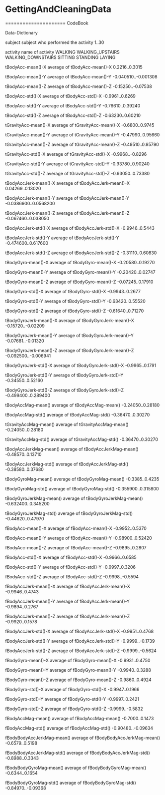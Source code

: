 GettingAndCleaningData
======================



=====================
CodeBook

Data-Dictionary

subject
subject who performed the activity
1..30

activity
name of activity
 WALKING
 WALKING_UPSTAIRS
 WALKING_DOWNSTAIRS
 SITTING
 STANDING
 LAYING

tBodyAcc-mean()-X
average of tBodyAcc-mean()-X
0.2216..0.3015 

tBodyAcc-mean()-Y
average of tBodyAcc-mean()-Y
-0.040510..-0.001308 

tBodyAcc-mean()-Z
average of tBodyAcc-mean()-Z
-0.15250..-0.07538

tBodyAcc-std()-X
average of tBodyAcc-std()-X
-0.9961..0.6269 

tBodyAcc-std()-Y
average of tBodyAcc-std()-Y
-0.76610..0.39240

tBodyAcc-std()-Z
average of tBodyAcc-std()-Z
-0.63230..0.60210

tGravityAcc-mean()-X
average of tGravityAcc-mean()-X
-0.6800..0.9745

tGravityAcc-mean()-Y
average of tGravityAcc-mean()-Y
-0.47990..0.95660 

tGravityAcc-mean()-Z
average of tGravityAcc-mean()-Z
-0.49510..0.95790 

tGravityAcc-std()-X
average of tGravityAcc-std()-X
-0.9968..-0.8296 

tGravityAcc-std()-Y
average of tGravityAcc-std()-Y
-0.93780..0.90240 

tGravityAcc-std()-Z
average of tGravityAcc-std()-Z
-0.93050..0.73380 

tBodyAccJerk-mean()-X
average of tBodyAccJerk-mean()-X
0.04269..0.13020 

tBodyAccJerk-mean()-Y
average of tBodyAccJerk-mean()-Y
-0.0386900..0.0568200 

tBodyAccJerk-mean()-Z
average of tBodyAccJerk-mean()-Z
-0.067460..0.038050 

tBodyAccJerk-std()-X
average of tBodyAccJerk-std()-X
-0.9946..0.5443 

tBodyAccJerk-std()-Y
average of tBodyAccJerk-std()-Y
-0.474600..0.617600 

tBodyAccJerk-std()-Z
average of tBodyAccJerk-std()-Z
-0.31110..0.60830 

tBodyGyro-mean()-X
average of tBodyGyro-mean()-X
-0.20580..0.19270 

tBodyGyro-mean()-Y
average of tBodyGyro-mean()-Y
-0.20420..0.02747 

tBodyGyro-mean()-Z
average of tBodyGyro-mean()-Z
-0.07245..0.17910 

tBodyGyro-std()-X
average of tBodyGyro-std()-X
-0.9943..0.2677 

tBodyGyro-std()-Y
average of tBodyGyro-std()-Y
-0.63420..0.55520 

tBodyGyro-std()-Z
average of tBodyGyro-std()-Z
-0.61640..0.71270 

tBodyGyroJerk-mean()-X
average of tBodyGyroJerk-mean()-X
-0.15720..-0.02209 

tBodyGyroJerk-mean()-Y
average of tBodyGyroJerk-mean()-Y
-0.07681..-0.01320 

tBodyGyroJerk-mean()-Z
average of tBodyGyroJerk-mean()-Z
-0.092500..-0.006941 

tBodyGyroJerk-std()-X
average of tBodyGyroJerk-std()-X
-0.9965..0.1791 

tBodyGyroJerk-std()-Y
average of tBodyGyroJerk-std()-Y
-0.34550..0.52160 

tBodyGyroJerk-std()-Z
average of tBodyGyroJerk-std()-Z
-0.499400..0.289400 

tBodyAccMag-mean()
average of tBodyAccMag-mean()
-0.24050..0.28180 

tBodyAccMag-std()
average of tBodyAccMag-std()
-0.36470..0.30270 

tGravityAccMag-mean()
average of tGravityAccMag-mean()
-0.24050..0.28180 

tGravityAccMag-std()
average of tGravityAccMag-std()
-0.36470..0.30270 

tBodyAccJerkMag-mean()
average of tBodyAccJerkMag-mean()
-0.48570..0.13710 

tBodyAccJerkMag-std()
average of tBodyAccJerkMag-std()
-0.38580..0.37680 

tBodyGyroMag-mean()
average of tBodyGyroMag-mean()
-0.3385..0.4235 

tBodyGyroMag-std()
average of tBodyGyroMag-std()
-0.355900..0.315800 

tBodyGyroJerkMag-mean()
average of tBodyGyroJerkMag-mean()
-0.632400..0.345200 

tBodyGyroJerkMag-std()
average of tBodyGyroJerkMag-std()
-0.44620..0.47970 

fBodyAcc-mean()-X
average of fBodyAcc-mean()-X
-0.9952..0.5370 

fBodyAcc-mean()-Y
average of fBodyAcc-mean()-Y
-0.98900..0.52420 

fBodyAcc-mean()-Z
average of fBodyAcc-mean()-Z
-0.9895..0.2807 

fBodyAcc-std()-X
average of fBodyAcc-std()-X
-0.9966..0.6585 

fBodyAcc-std()-Y
average of fBodyAcc-std()-Y
-0.9997..0.3206 

fBodyAcc-std()-Z
average of fBodyAcc-std()-Z
-0.9998..-0.5594 

fBodyAccJerk-mean()-X
average of fBodyAccJerk-mean()-X
-0.9946..0.4743 

fBodyAccJerk-mean()-Y
average of fBodyAccJerk-mean()-Y
-0.9894..0.2767 

fBodyAccJerk-mean()-Z
average of fBodyAccJerk-mean()-Z
-0.9920..0.1578 

fBodyAccJerk-std()-X
average of fBodyAccJerk-std()-X
-0.9951..0.4768 

fBodyAccJerk-std()-Y
average of fBodyAccJerk-std()-Y
-0.9999..-0.1739 

fBodyAccJerk-std()-Z
average of fBodyAccJerk-std()-Z
-0.9999..-0.5624 

fBodyGyro-mean()-X
average of fBodyGyro-mean()-X
-0.9931..0.4750 

fBodyGyro-mean()-Y
average of fBodyGyro-mean()-Y
-0.9940..0.3288 

fBodyGyro-mean()-Z
average of fBodyGyro-mean()-Z
-0.9860..0.4924 

fBodyGyro-std()-X
average of fBodyGyro-std()-X
-0.9947..0.1966 

fBodyGyro-std()-Y
average of fBodyGyro-std()-Y
-0.9997..0.2421 

fBodyGyro-std()-Z
average of fBodyGyro-std()-Z
-0.9999..-0.5832 

fBodyAccMag-mean()
average of fBodyAccMag-mean()
-0.7000..0.1473 

fBodyAccMag-std()
average of fBodyAccMag-std()
-0.90480..-0.09634 

fBodyBodyAccJerkMag-mean()
average of fBodyBodyAccJerkMag-mean()
-0.6579..0.5198 

fBodyBodyAccJerkMag-std()
average of fBodyBodyAccJerkMag-std()
-0.8988..0.3343 

fBodyBodyGyroMag-mean()
average of fBodyBodyGyroMag-mean()
-0.6344..0.1654 

fBodyBodyGyroMag-std()
average of fBodyBodyGyroMag-std()
-0.84970..-0.09368 
